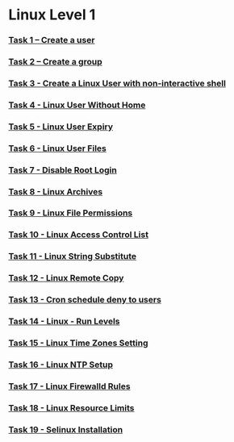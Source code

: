 # Linux Level 1

### [Task 1 – Create a user](https://github.com/javi-rod/kodekloud-engineer-tasks/tree/master/ENG/LINUX/LinuxL1/Task01_Create_user.md)

### [Task 2 – Create a group](https://github.com/javi-rod/kodekloud-engineer-tasks/tree/master/ENG/LINUX/LinuxL1/Task02_Create_group.md)

### [Task 3 - Create a Linux User with non-interactive shell](https://github.com/javi-rod/kodekloud-engineer-tasks/tree/master/ENG/LINUX/LinuxL1/Task03_User_non_interactive_shell.md)

### [Task 4 - Linux User Without Home](https://github.com/javi-rod/kodekloud-engineer-tasks/tree/master/ENG/LINUX/LinuxL1/Task04_User_without_home.md)

### [Task 5 - Linux User Expiry](https://github.com/javi-rod/kodekloud-engineer-tasks/tree/master/ENG/LINUX/LinuxL1/Task05_User_expiry.md)

### [Task 6 - Linux User Files](https://github.com/javi-rod/kodekloud-engineer-tasks/tree/master/ENG/LINUX/LinuxL1/Task06_User_files.md)

### [Task 7 - Disable Root Login](https://github.com/javi-rod/kodekloud-engineer-tasks/tree/master/ENG/LINUX/LinuxL1/Task07_Disable_root_login.md)

### [Task 8 - Linux Archives](https://github.com/javi-rod/kodekloud-engineer-tasks/tree/master/ENG/LINUX/LinuxL1/Task08_Archives.md)

### [Task 9 - Linux File Permissions](https://github.com/javi-rod/kodekloud-engineer-tasks/tree/master/ENG/LINUX/LinuxL1/Task09_File_Permissions.md)

### [Task 10 - Linux Access Control List](https://github.com/javi-rod/kodekloud-engineer-tasks/tree/master/ENG/LINUX/LinuxL1/Task10_ACL.md)

### [Task 11 - Linux String Substitute](https://github.com/javi-rod/kodekloud-engineer-tasks/tree/master/ENG/LINUX/LinuxL1/Task11_String_Substitute.md)

### [Task 12 - Linux Remote Copy](https://github.com/javi-rod/kodekloud-engineer-tasks/tree/master/ENG/LINUX/LinuxL1/Task12_Remote_Copy.md)

### [Task 13 - Cron schedule deny to users](https://github.com/javi-rod/kodekloud-engineer-tasks/tree/master/ENG/LINUX/LinuxL1/Task13_cron.md)

### [Task 14 - Linux - Run Levels](https://github.com/javi-rod/kodekloud-engineer-tasks/tree/master/ENG/LINUX/LinuxL1/Task14_Run_Levels.md)

### [Task 15 - Linux Time Zones Setting](https://github.com/javi-rod/kodekloud-engineer-tasks/tree/master/ENG/LINUX/LinuxL1/Task15_Time_Zones_Setting.md)

### [Task 16 - Linux NTP Setup](https://github.com/javi-rod/kodekloud-engineer-tasks/tree/master/ENG/LINUX/LinuxL1/Task16_NTP.md)

### [Task 17 - Linux Firewalld Rules](https://github.com/javi-rod/kodekloud-engineer-tasks/tree/master/ENG/LINUX/LinuxL1/Task17_Firewalld_rules.md)

### [Task 18 - Linux Resource Limits](https://github.com/javi-rod/kodekloud-engineer-tasks/tree/master/ENG/LINUX/LinuxL1/Task18_Resource_limits.md)

### [Task 19 - Selinux Installation](https://github.com/javi-rod/kodekloud-engineer-tasks/tree/master/ENG/LINUX/LinuxL1/Task19_Selinux_Installation.md)
